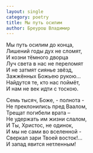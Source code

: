 ```yaml
---
layout: single
category: poetry
title: Мы путь осилим
author: Бреурош Владимир
---
```


Мы путь осилим до конца,   
Лишений годы дух не сломят,   
И козни тёмного дворца   
Луч света в нас не переломят   
И не затмят сиянье звёзд,   
Зажжённых Божьею рукою...   
Найдутся те, кто нас поймёт,   
И нам не век идти с тоскою.   

Семь тысяч, Боже, - полнота -   
Не преклонились пред Ваалом,   
Трещат погибели врата –   
Не удержать им жизни слалом,   
И Ты, Христос, не одинок,   
И мы не сами во вселенной -   
Сверкал зари Твоей восток!...  
И запад явится нетленным!   
